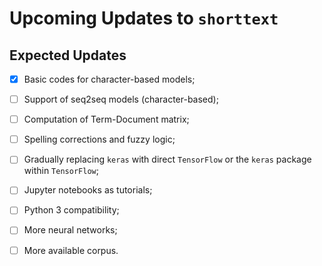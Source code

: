 Upcoming Updates to `shorttext`
===============================

Expected Updates
----------------

- [x] Basic codes for character-based models;
- [ ] Support of seq2seq models (character-based);
- [ ] Computation of Term-Document matrix;
- [ ] Spelling corrections and fuzzy logic;
- [ ] Gradually replacing `keras` with direct `TensorFlow` or the `keras` package within `TensorFlow`;
- [ ] Jupyter notebooks as tutorials;
- [ ] Python 3 compatibility;
- [ ] More neural networks;
- [ ] More available corpus.

